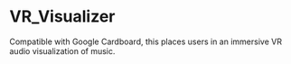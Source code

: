 # VR_Visualizer
Compatible with Google Cardboard, this places users in an immersive VR audio visualization of music.
